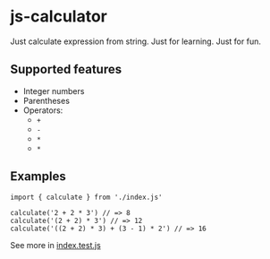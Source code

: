 # js-calculator

Just calculate expression from string.
Just for learning.
Just for fun.

## Supported features
* Integer numbers
* Parentheses
* Operators:
  * `+`
  * `-`
  * `*`
  * `*`

## Examples

```
import { calculate } from './index.js'

calculate('2 + 2 * 3') // => 8
calculate('(2 + 2) * 3') // => 12
calculate('((2 + 2) * 3) + (3 - 1) * 2') // => 16
```

See more in [index.test.js](index.test.js)
